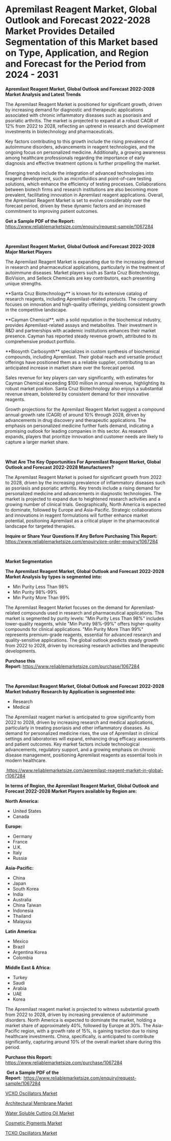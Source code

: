 <p><h1>Apremilast Reagent Market, Global Outlook and Forecast 2022-2028 Market Provides Detailed Segmentation of this Market based on Type, Application, and Region and Forecast for the Period from 2024 - 2031</h1></p><p><strong>Apremilast Reagent Market, Global Outlook and Forecast 2022-2028 Market Analysis and Latest Trends</strong></p>
<p><p>The Apremilast Reagent Market is positioned for significant growth, driven by increasing demand for diagnostic and therapeutic applications associated with chronic inflammatory diseases such as psoriasis and psoriatic arthritis. The market is projected to expand at a robust CAGR of 12% from 2022 to 2028, reflecting an uptrend in research and development investments in biotechnology and pharmaceuticals.</p><p>Key factors contributing to this growth include the rising prevalence of autoimmune disorders, advancements in reagent technologies, and the ongoing focus on personalized medicine. Additionally, a growing awareness among healthcare professionals regarding the importance of early diagnosis and effective treatment options is further propelling the market. </p><p>Emerging trends include the integration of advanced technologies into reagent development, such as microfluidics and point-of-care testing solutions, which enhance the efficiency of testing processes. Collaborations between biotech firms and research institutions are also becoming more prevalent, facilitating innovation in Apremilast reagent applications. Overall, the Apremilast Reagent Market is set to evolve considerably over the forecast period, driven by these dynamic factors and an increased commitment to improving patient outcomes.</p></p>
<p><strong>Get a Sample PDF of the Report:&nbsp;</strong> <a href="https://www.reliablemarketsize.com/enquiry/request-sample/1067284">https://www.reliablemarketsize.com/enquiry/request-sample/1067284</a></p>
<p>&nbsp;</p>
<p><strong>Apremilast Reagent Market, Global Outlook and Forecast 2022-2028 Major Market Players</strong></p>
<p><p>The Apremilast Reagent Market is expanding due to the increasing demand in research and pharmaceutical applications, particularly in the treatment of autoimmune diseases. Market players such as Santa Cruz Biotechnology, BioVision, and Selleck Chemicals are key contributors, each presenting unique strengths.</p><p>**Santa Cruz Biotechnology** is known for its extensive catalog of research reagents, including Apremilast-related products. The company focuses on innovation and high-quality offerings, yielding consistent growth in the competitive landscape.</p><p>**Cayman Chemical**, with a solid reputation in the biochemical industry, provides Apremilast-related assays and metabolites. Their investment in R&D and partnerships with academic institutions enhances their market presence. Cayman has reported steady revenue growth, attributed to its comprehensive product portfolio.</p><p>**Biosynth Carbosynth** specializes in custom synthesis of biochemical compounds, including Apremilast. Their global reach and versatile product offerings have positioned them as a reliable supplier, contributing to an anticipated increase in market share over the forecast period.</p><p>Sales revenue for key players can vary significantly, with estimates for Cayman Chemical exceeding $100 million in annual revenue, highlighting its robust market position. Santa Cruz Biotechnology also enjoys a substantial revenue stream, bolstered by consistent demand for their innovative reagents.</p><p>Growth projections for the Apremilast Reagent Market suggest a compound annual growth rate (CAGR) of around 10% through 2028, driven by advancements in drug discovery and therapeutic applications. The emphasis on personalized medicine further fuels demand, indicating a promising outlook for leading companies in this sector. As research expands, players that prioritize innovation and customer needs are likely to capture a larger market share.</p></p>
<p>&nbsp;</p>
<p><strong>What Are The Key Opportunities For Apremilast Reagent Market, Global Outlook and Forecast 2022-2028 Manufacturers?</strong></p>
<p><p>The Apremilast Reagent Market is poised for significant growth from 2022 to 2028, driven by the increasing prevalence of inflammatory diseases such as psoriasis and psoriatic arthritis. Key trends include a rising demand for personalized medicine and advancements in diagnostic technologies. The market is projected to expand due to heightened research activities and a growing number of clinical trials. Geographically, North America is expected to dominate, followed by Europe and Asia-Pacific. Strategic collaborations and innovations in reagent formulations will further enhance market potential, positioning Apremilast as a critical player in the pharmaceutical landscape for targeted therapies.</p></p>
<p><strong>Inquire or Share Your Questions If Any Before Purchasing This Report:</strong> <a href="https://www.reliablemarketsize.com/enquiry/pre-order-enquiry/1067284">https://www.reliablemarketsize.com/enquiry/pre-order-enquiry/1067284</a></p>
<p>&nbsp;</p>
<p><strong>Market Segmentation</strong></p>
<p><strong>The Apremilast Reagent Market, Global Outlook and Forecast 2022-2028 Market Analysis by types is segmented into:</strong></p>
<p><ul><li>Min Purity Less Than 98%</li><li>Min Purity 98%-99%</li><li>Min Purity More Than 99%</li></ul></p>
<p><p>The Apremilast Reagent Market focuses on the demand for Apremilast-related compounds used in research and pharmaceutical applications. The market is segmented by purity levels: "Min Purity Less Than 98%" includes lower-quality reagents, while "Min Purity 98%-99%" offers higher-quality compounds for clinical applications. "Min Purity More Than 99%" represents premium-grade reagents, essential for advanced research and quality-sensitive applications. The global outlook predicts steady growth from 2022 to 2028, driven by increasing research activities and therapeutic developments.</p></p>
<p><strong>Purchase this Report:&nbsp;</strong><a href="https://www.reliablemarketsize.com/purchase/1067284">https://www.reliablemarketsize.com/purchase/1067284</a></p>
<p>&nbsp;</p>
<p><strong>The Apremilast Reagent Market, Global Outlook and Forecast 2022-2028 Market Industry Research by Application is segmented into:</strong></p>
<p><ul><li>Research</li><li>Medical</li></ul></p>
<p><p>The Apremilast reagent market is anticipated to grow significantly from 2022 to 2028, driven by increasing research and medical applications, particularly in treating psoriasis and other inflammatory diseases. As demand for personalized medicine rises, the use of Apremilast in clinical settings and laboratories will expand, enhancing drug efficacy assessments and patient outcomes. Key market factors include technological advancements, regulatory support, and a growing emphasis on chronic disease management, positioning Apremilast reagents as essential tools in modern healthcare.</p></p>
<p><a href="https://www.reliablemarketsize.com/apremilast-reagent-market-in-global-r1067284">&nbsp;https://www.reliablemarketsize.com/apremilast-reagent-market-in-global-r1067284</a></p>
<p><strong>In terms of Region, the Apremilast Reagent Market, Global Outlook and Forecast 2022-2028 Market Players available by Region are:</strong></p>
<p>
    <p> <strong> North America: </strong>
        <ul>
            <li>United States</li>
            <li>Canada</li>
        </ul>
        </p> 
    <p> <strong> Europe: </strong>
        <ul>
            <li>Germany</li>
            <li>France</li>
            <li>U.K.</li>
            <li>Italy</li>
            <li>Russia</li>
        </ul>
        </p> 
    <p> <strong> Asia-Pacific: </strong>
        <ul>
            <li>China</li>
            <li>Japan</li>
            <li>South Korea</li>
            <li>India</li>
            <li>Australia</li>
            <li>China Taiwan</li>
            <li>Indonesia</li>
            <li>Thailand</li>
            <li>Malaysia</li>
        </ul>
        </p> 
    <p> <strong> Latin America: </strong>
        <ul>
            <li>Mexico</li>
            <li>Brazil</li>
            <li>Argentina Korea</li>
            <li>Colombia</li>
        </ul>
        </p> 
    <p> <strong> Middle East & Africa: </strong>
        <ul>
            <li>Turkey</li>
            <li>Saudi</li>
            <li>Arabia</li>
            <li>UAE</li>
            <li>Korea</li>
        </ul>
    </p>
    </p>
<p><p>The Apremilast reagent market is projected to witness substantial growth from 2022 to 2028, driven by increasing prevalence of autoimmune disorders. North America is expected to dominate the market, holding a market share of approximately 40%, followed by Europe at 30%. The Asia-Pacific region, with a growth rate of 15%, is gaining traction due to rising healthcare investments. China, specifically, is anticipated to contribute significantly, capturing around 10% of the overall market share during this period.</p></p>
<p><strong>Purchase this Report: </strong><a href="https://www.reliablemarketsize.com/purchase/1067284">https://www.reliablemarketsize.com/purchase/1067284</a></p>
<p>&nbsp;<strong>Get a Sample PDF of the Report:&nbsp;&nbsp;</strong><a href="https://www.reliablemarketsize.com/enquiry/request-sample/1067284">https://www.reliablemarketsize.com/enquiry/request-sample/1067284</a></p>
<p><strong></strong></p>
<p><p><a href="https://medium.com/@francesprichey/the-comprehensive-vcxo-oscillators-market-research-report-is-essential-for-understanding-current-6c52d3700951">VCXO Oscillators Market</a></p><p><a href="https://issuu.com/reportprime-2/docs/architectural-membrane-market-size-_eb73971e272bf0">Architectural Membrane Market</a></p><p><a href="https://www.linkedin.com/pulse/global-perspectives-water-soluble-cutting-oil-market-trends-v8kqc?trackingId=R8FUItxeStms3nFy%2BnAY5Q%3D%3D">Water Soluble Cutting Oil Market</a></p><p><a href="https://issuu.com/reportprime-2/docs/cosmetic-pigments-market-size-2030._106efa4a37d49b">Cosmetic Pigments Market</a></p><p><a href="https://medium.com/@francesprichey/this-report-aims-to-provide-a-comprehensive-presentation-of-the-global-market-for-tcxo-oscillators-fafa491b3481">TCXO Oscillators Market</a></p></p>